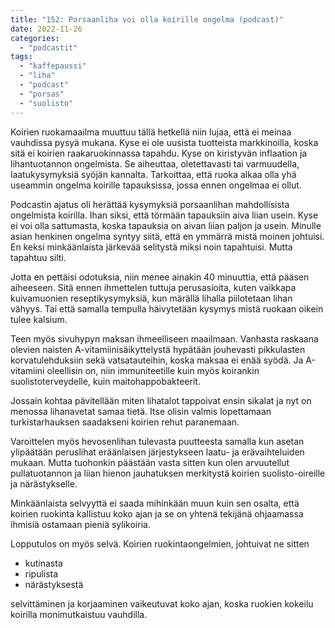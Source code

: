 ```yaml
---
title: "152: Porsaanliha voi olla koirille ongelma (podcast)"
date: 2022-11-26
categories: 
  - "podcastit"
tags: 
  - "kaffepaussi"
  - "liha"
  - "podcast"
  - "porsas"
  - "suolisto"
---
```


Koirien ruokamaailma muuttuu tällä hetkellä niin lujaa, että ei meinaa vauhdissa pysyä mukana. Kyse ei ole uusista tuotteista markkinoilla, koska sitä ei koirien raakaruokinnassa tapahdu. Kyse on kiristyvän inflaation ja lihantuotannon ongelmista. Se aiheuttaa, oletettavasti tai varmuudella, laatukysymyksiä syöjän kannalta. Tarkoittaa, että ruoka alkaa olla yhä useammin ongelma koirille tapauksissa, jossa ennen ongelmaa ei ollut.

<!--more-->

Podcastin ajatus oli herättää kysymyksiä porsaanlihan mahdollisista ongelmista koirilla. Ihan siksi, että törmään tapauksiin aiva liian usein. Kyse ei voi olla sattumasta, koska tapauksia on aivan liian paljon ja usein. Minulle asian henkinen ongelma syntyy siitä, että en ymmärrä mistä moinen johtuisi. En keksi minkäänlaista järkevää selitystä miksi noin tapahtuisi. Mutta tapahtuu silti.

Jotta en pettäisi odotuksia, niin menee ainakin 40 minuuttia, että pääsen aiheeseen. Sitä ennen ihmettelen tuttuja perusasioita, kuten vaikkapa kuivamuonien reseptikysymyksiä, kun märällä lihalla piilotetaan lihan vähyys. Tai että samalla tempulla häivytetään kysymys mistä ruokaan oikein tulee kalsium.

Teen myös sivuhypyn maksan ihmeelliseen maailmaan. Vanhasta raskaana olevien naisten A-vitamiinisäikyttelystä hypätään jouhevasti pikkulasten korvatulehduksiin sekä vatsatauteihin, koska maksaa ei enää syödä. Ja A-vitamiini oleellisin on, niin immuniteetille kuin myös koirankin suolistoterveydelle, kuin maitohappobakteerit.

Jossain kohtaa pävitellään miten lihatalot tappoivat ensin sikalat ja nyt on menossa lihanavetat samaa tietä. Itse olisin valmis lopettamaan turkistarhauksen saadakseni koirien rehut paranemaan.

Varoittelen myös hevosenlihan tulevasta puutteesta samalla kun asetan ylipäätään peruslihat eräänlaisen järjestykseen laatu- ja erävaihteluiden mukaan. Mutta tuohonkin päästään vasta sitten kun olen arvuutellut pullatuotannon ja liian hienon jauhatuksen merkitystä koirien suolisto-oireille ja närästykselle.

Minkäänlaista selvyyttä ei saada mihinkään muun kuin sen osalta, että koirien ruokinta kallistuu koko ajan ja se on yhtenä tekijänä ohjaamassa ihmisiä ostamaan pieniä sylikoiria.

Lopputulos on myös selvä. Koirien ruokintaongelmien, johtuivat ne sitten

- kutinasta
- ripulista
- närästyksestä

selvittäminen ja korjaaminen vaikeutuvat koko ajan, koska ruokien kokeilu koirilla monimutkaistuu vauhdilla.
